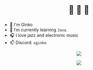 <h1 align="center">🌊 🌊 🌊</h1>
<h3 align="center"></h3>

- 💙 I'm Ginko
- 🌱 I’m currently learning `Java`.
- 🎧 I love jazz and electronic music
- 📫 Discord: `xginko`

<p align="center"><img align="center" src="https://github-readme-stats.vercel.app/api?username=xGinko"></p>

<p align="center"><img align="center" src="https://count.getloli.com/get/@xGinko"></p>
